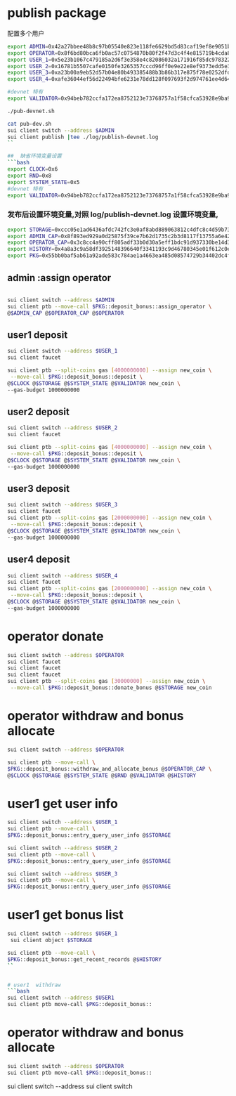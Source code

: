 # publish package

配置多个用户
```bash
export ADMIN=0x42a27bbee48b8c97b05540e823e118fe6629bd5d83caf19ef8e9051bf3addf9e
export OPERATOR=0x8f6bd80bca6fb0ac57c0754870b80f2f47d3c4f4e815719b4cda8102cd1bc5b0
export USER_1=0x5e23b1067c479185a2d6f3e358e4c82086032a171916f85dc9783226d7d504de
export USER_2=0x16781b5507cafe0150fe3265357cccd96ff0e9e22e8ef9373edd5e3b4a808884
export USER_3=0xa23b00a9eb52d57b04e80b493385488b3b86b317e875f78e0252dfd1793496bb
export USER_4=0xafe36044ef56d22494bfe6231e78dd128f097693f2d974761ee4d649e61f5fa2

#devnet 特有
export VALIDATOR=0x94beb782ccfa172ea8752123e73768757a1f58cfca53928e9ba918a2c44a695b
```

```bash
./pub-devnet.sh
```

```bash
cat pub-dev.sh 
sui client switch --address $ADMIN
sui client publish |tee ./log/publish-devnet.log
``

##  缺省环境变量设置
```bash
export CLOCK=0x6
export RND=0x8
export SYSTEM_STATE=0x5
#devnet 特有
export VALIDATOR=0x94beb782ccfa172ea8752123e73768757a1f58cfca53928e9ba918a2c44a695b

```


### 发布后设置环境变量,对照 log/publish-devnet.log 设置环境变量,


```bash
export STORAGE=0xccc05e1ad6436afdc742fc3e0af8abd889063812c4dfc8c4d59b73d01f3be06e
export ADMIN_CAP=0x8f893ed929a0d25875f39ce7b62d1735c2b3d8117f13755a6e42d87764dcd10c
export OPERATOR_CAP=0x3c8cc4a90cff805adf33b0d30a5eff1bdc91d937330be14d39e8cb278864559e
export HISTORY=0x4a8a3c9a58df3925148396640f3341193c9d46780345e01f612c0e39637a28a8
export PKG=0x55bb0baf5ab61a92ade583c784ae1a4663ea485d08574729b34402dc4fe85882

```




## admin :assign operator
```bash

sui client switch --address $ADMIN
sui client ptb --move-call $PKG::deposit_bonus::assign_operator \
@$ADMIN_CAP @$OPERATOR_CAP @$OPERATOR 
```


## user1 deposit
```bash
sui client switch --address $USER_1
sui client faucet 

sui client ptb --split-coins gas [4000000000] --assign new_coin \
 --move-call $PKG::deposit_bonus::deposit \
@$CLOCK @$STORAGE @$SYSTEM_STATE @$VALIDATOR new_coin \
--gas-budget 1000000000
```

## user2 deposit
```bash
sui client switch --address $USER_2
sui client faucet 

sui client ptb --split-coins gas [4000000000] --assign new_coin \
 --move-call $PKG::deposit_bonus::deposit \
@$CLOCK @$STORAGE @$SYSTEM_STATE @$VALIDATOR new_coin \
--gas-budget 1000000000
```

## user3 deposit
```bash
sui client switch --address $USER_3
sui client faucet 
sui client ptb --split-coins gas [2000000000] --assign new_coin \
 --move-call $PKG::deposit_bonus::deposit \
@$CLOCK @$STORAGE @$SYSTEM_STATE @$VALIDATOR new_coin \
--gas-budget 1000000000
```

## user4 deposit
```bash
sui client switch --address $USER_4
sui client faucet 
sui client ptb --split-coins gas [2000000000] --assign new_coin \
 --move-call $PKG::deposit_bonus::deposit \
@$CLOCK @$STORAGE @$SYSTEM_STATE @$VALIDATOR new_coin \
--gas-budget 1000000000
```

#  operator donate
```bash
sui client switch --address $OPERATOR
sui client faucet
sui client faucet
sui client faucet
sui client ptb --split-coins gas [30000000] --assign new_coin \
 --move-call $PKG::deposit_bonus::donate_bonus @$STORAGE new_coin

```

# operator  withdraw and bonus allocate

```bash
sui client switch --address $OPERATOR

sui client ptb --move-call \
$PKG::deposit_bonus::withdraw_and_allocate_bonus @$OPERATOR_CAP \
@$CLOCK @$STORAGE @$SYSTEM_STATE @$RND @$VALIDATOR @$HISTORY
```

# user1 get user info

```bash
sui client switch --address $USER_1
sui client ptb --move-call \
$PKG::deposit_bonus::entry_query_user_info @$STORAGE 
```

```bash
sui client switch --address $USER_2
sui client ptb --move-call \
$PKG::deposit_bonus::entry_query_user_info @$STORAGE 
```

```bash
sui client switch --address $USER_3
sui client ptb --move-call \
$PKG::deposit_bonus::entry_query_user_info @$STORAGE 
```


# user1 get bonus list
```bash
sui client switch --address $USER_1
 sui client object $STORAGE

sui client ptb --move-call \
$PKG::deposit_bonus::get_recent_records @$HISTORY
``


# user1  withdraw
```bash
sui client switch --address $USER1
sui client ptb move-call $PKG::deposit_bonus::
```

#   operator  withdraw and bonus allocate
```bash
sui client switch --address $OPERATOR
sui client ptb move-call $PKG::deposit_bonus::
```

sui client switch --address 
sui client switch